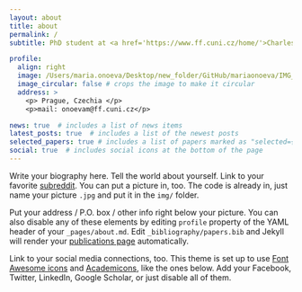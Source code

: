 ```yaml
---
layout: about
title: about
permalink: /
subtitle: PhD student at <a href='https://www.ff.cuni.cz/home/'>Charles University, Faculty of Arts</a>

profile:
  align: right
  image: /Users/maria.onoeva/Desktop/new_folder/GitHub/mariaonoeva/IMG_1476.HEIC
  image_circular: false # crops the image to make it circular
  address: >
    <p> Prague, Czechia </p>
    <p>mail: onoevam@ff.cuni.cz</p>

news: true  # includes a list of news items
latest_posts: true  # includes a list of the newest posts
selected_papers: true # includes a list of papers marked as "selected={true}"
social: true  # includes social icons at the bottom of the page
---
```


Write your biography here. Tell the world about yourself. Link to your favorite [subreddit](http://reddit.com). You can put a picture in, too. The code is already in, just name your picture `.jpg` and put it in the `img/` folder.

Put your address / P.O. box / other info right below your picture. You can also disable any of these elements by editing `profile` property of the YAML header of your `_pages/about.md`. Edit `_bibliography/papers.bib` and Jekyll will render your [publications page](/al-folio/publications/) automatically.

Link to your social media connections, too. This theme is set up to use [Font Awesome icons](http://fortawesome.github.io/Font-Awesome/) and [Academicons](https://jpswalsh.github.io/academicons/), like the ones below. Add your Facebook, Twitter, LinkedIn, Google Scholar, or just disable all of them.
